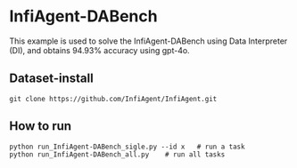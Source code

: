 # InfiAgent-DABench
This example is used to solve the InfiAgent-DABench using Data Interpreter (DI), and obtains 94.93% accuracy using gpt-4o.

## Dataset-install
```
git clone https://github.com/InfiAgent/InfiAgent.git
```
## How to run
```
python run_InfiAgent-DABench_sigle.py --id x   # run a task
python run_InfiAgent-DABench_all.py    # run all tasks
```